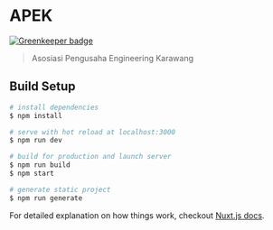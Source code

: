 # APEK

[![Greenkeeper badge](https://badges.greenkeeper.io/pakeweb/apek.svg)](https://greenkeeper.io/)

> Asosiasi Pengusaha Engineering Karawang

## Build Setup

``` bash
# install dependencies
$ npm install

# serve with hot reload at localhost:3000
$ npm run dev

# build for production and launch server
$ npm run build
$ npm start

# generate static project
$ npm run generate
```

For detailed explanation on how things work, checkout [Nuxt.js docs](https://nuxtjs.org).
